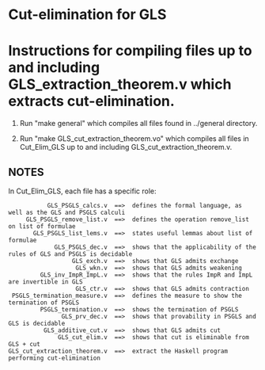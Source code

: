 # Cut-elimination for GLS

Instructions for compiling files up to and including GLS_extraction_theorem.v which extracts cut-elimination.
=========================================================================================

1. Run "make general" which compiles all files found in ../general directory.

2. Run "make GLS_cut_extraction_theorem.vo" which compiles all files in Cut_Elim_GLS up to and including GLS_cut_extraction_theorem.v.


NOTES
-----

In Cut_Elim_GLS, each file has a specific role:

               GLS_PSGLS_calcs.v  ==>  defines the formal language, as well as the GLS and PSGLS calculi
         GLS_PSGLS_remove_list.v  ==>  defines the operation remove_list on list of formulae
           GLS_PSGLS_list_lems.v  ==>  states useful lemmas about list of formulae
                 GLS_PSGLS_dec.v  ==>  shows that the applicability of the rules of GLS and PSGLS is decidable
                      GLS_exch.v  ==>  shows that GLS admits exchange
                       GLS_wkn.v  ==>  shows that GLS admits weakening
             GLS_inv_ImpR_ImpL.v  ==>  shows that the rules ImpR and ImpL are invertible in GLS
                       GLS_ctr.v  ==>  shows that GLS admits contraction
     PSGLS_termination_measure.v  ==>  defines the measure to show the termination of PSGLS
             PSGLS_termination.v  ==>  shows the termination of PSGLS
                   GLS_prv_dec.v  ==>  shows that provability in PSGLS and GLS is decidable 
              GLS_additive_cut.v  ==>  shows that GLS admits cut
                  GLS_cut_elim.v  ==>  shows that cut is eliminable from GLS + cut
    GLS_cut_extraction_theorem.v  ==>  extract the Haskell program performing cut-elimination
